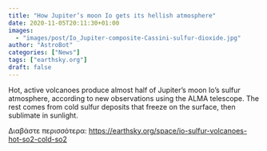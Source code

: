 ```yaml
---
title: "How Jupiter’s moon Io gets its hellish atmosphere"
date: 2020-11-05T20:11:30+01:00
images:
  - "images/post/Io_Jupiter-composite-Cassini-sulfur-dioxide.jpg"
author: "AstroBot"
categories: ["News"]
tags: ["earthsky.org"]
draft: false
---
```


Hot, active volcanoes produce almost half of Jupiter’s moon Io’s sulfur atmosphere, according to new observations using the ALMA telescope. The rest comes from cold sulfur deposits that freeze on the surface, then sublimate in sunlight.

Διαβάστε περισσότερα: https://earthsky.org/space/io-sulfur-volcanoes-hot-so2-cold-so2
